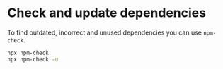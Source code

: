 # Check and update dependencies

To find outdated, incorrect and unused dependencies you can use `npm-check`.

```bash
npx npm-check
npx npm-check -u
```